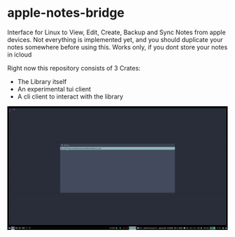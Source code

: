# apple-notes-bridge
Interface for Linux to View, Edit, Create, Backup and Sync Notes from apple devices.
Not everything is implemented yet, and you should duplicate your notes somewhere before using this.
Works only, if you dont store your notes in icloud

Right now this repository consists of 3 Crates:
* The Library itself
* An experimental tui client
* A cli client to interact with the library



![](https://raw.githubusercontent.com/findus/NotesManager/master/screencast.gif)

